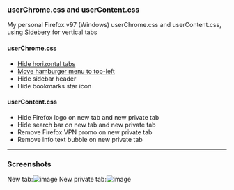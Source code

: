 ### userChrome.css and userContent.css
My personal Firefox v97 (Windows) userChrome.css and userContent.css, using [Sidebery](https://github.com/mbnuqw/sidebery) for vertical tabs

#### userChrome.css
- [Hide horizontal tabs](https://github.com/Timvde/UserChrome-Tweaks/blob/master/sidebar/hide-sidebar-header.css)
- [Move hamburger menu to top-left](https://github.com/Timvde/UserChrome-Tweaks/blob/master/hamburger/move-to-top-left-Linux-Windows.css)
- Hide sidebar header
- Hide bookmarks star icon

#### userContent.css
- Hide Firefox logo on new tab and new private tab
- Hide search bar on new tab and new private tab
- Remove Firefox VPN promo on new private tab
- Remove info text bubble on new private tab

---
### Screenshots
New tab:![image](https://user-images.githubusercontent.com/67237406/155901391-6ae3c609-fb41-42d9-b3c4-6741bf9fd597.png)
New private tab:![image](https://user-images.githubusercontent.com/67237406/155901490-eaf3f31f-f2f8-4026-b0ee-597f9f411485.png)
